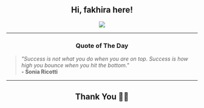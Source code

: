 <h2 align="center"> Hi, fakhira here!</h2>

<p align="center">
<a href="https://github.com/fakhiralkda" alt="github streak"><img src="https://dvst-streak.herokuapp.com/?user=fakhiralkda&theme=tokyonight&fire=DD472C"></a>
</p>

<hr>
<h3 align="center">Quote of The Day</h3>
<p align="center">
<blockquote>
<i>"Success is not what you do when you are on top.  Success is how high you bounce when you hit the bottom."</i>
<br>
<b>- Sonia Ricotti</b>
</blockquote>
</p>


<hr>
<h2 align="center">Thank You 🙏🏼</h2>
